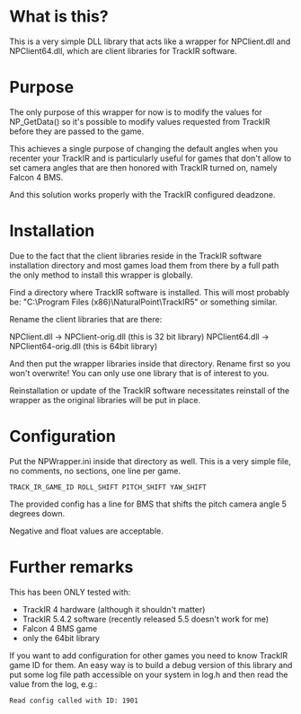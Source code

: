 # What is this?

This is a very simple DLL library that acts like a wrapper for NPClient.dll and
NPClient64.dll, which are client libraries for TrackIR software.

# Purpose

The only purpose of this wrapper for now is to modify the values for
NP_GetData() so it's possible to modify values requested from TrackIR before
they are passed to the game.

This achieves a single purpose of changing the default angles when you recenter
your TrackIR and is particularly useful for games that don't allow to set camera
angles that are then honored with TrackIR turned on, namely Falcon 4 BMS.

And this solution works properly with the TrackIR configured deadzone.

# Installation

Due to the fact that the client libraries reside in the TrackIR software
installation directory and most games load them from there by a full path the
only method to install this wrapper is globally.

Find a directory where TrackIR software is installed. This will most probably
be: "C:\Program Files (x86)\NaturalPoint\TrackIR5" or something similar.

Rename the client libraries that are there:

NPClient.dll -> NPClient-orig.dll (this is 32 bit library)
NPClient64.dll -> NPClient64-orig.dll (this is 64bit library)

And then put the wrapper libraries inside that directory. Rename first so you
won't overwrite! You can only use one library that is of interest to you.

Reinstallation or update of the TrackIR software necessitates reinstall of the
wrapper as the original libraries will be put in place.

# Configuration

Put the NPWrapper.ini inside that directory as well. This is a very simple file,
no comments, no sections, one line per game.

    TRACK_IR_GAME_ID ROLL_SHIFT PITCH_SHIFT YAW_SHIFT

The provided config has a line for BMS that shifts the pitch camera angle 5
degrees down.

Negative and float values are acceptable.

# Further remarks

This has been ONLY tested with:

- TrackIR 4 hardware (although it shouldn't matter)
- TrackIR 5.4.2 software (recently released 5.5 doesn't work for me)
- Falcon 4 BMS game
- only the 64bit library

If you want to add configuration for other games you need to know TrackIR game
ID for them. An easy way is to build a debug version of this library and put
some log file path accessible on your system in log.h and then read the value
from the log, e.g.:

    Read config called with ID: 1901
